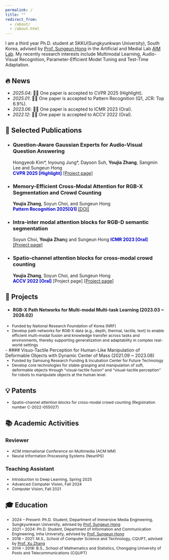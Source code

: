 ```yaml
---
permalink: /
title: ""
redirect_from: 
  - /about/
  - /about.html
---
```


I am a third year Ph.D. student at SKKU(Sungkyunkwan University), South Korea, advised by [Prof. Sungeun Hong](https://www.csehong.com/) in the Artificial and Medial Lab [AIM Lab](https://aim.skku.edu/home). My recently research interests include Multimodal Learning, Audio-Visual Recognition, Parameter-Efficient Model Tuning and Test-Time Adaptation. 


## 🔥 News
- *2025.04*: 🎉🎉 One paper is accepted to CVPR 2025 (Highlight).
- *2025.01*: 🎉🎉 One paper is accepted to Pattern Recognition (Q1, JCR: Top 6.9%).
- *2023.06*: 🎉🎉 One paper is accepted to ICMR 2023 (Oral). 
- *2022.12*: 🎉🎉 One paper is accepted to ACCV 2022 (Oral). 

## 📝 Selected Publications 
- ### Question-Aware Gaussian Experts for Audio-Visual Question Answering
  Hongyeob Kim*, Inyoung Jung*, Dayoon Suh, **Youjia Zhang**, Sangmin Lee and Sungeun Hong   
 <span style="color:MediumBlue">**CVPR 2025 [Highlight]**</span>  [[Project page]](https://aim-skku.github.io/QA-TIGER/)
- ### Memory-Efficient Cross-Modal Attention for RGB-X Segmentation and Crowd Counting
  **Youjia Zhang**, Soyun Choi, and Sungeun Hong   
 <span style="color:MediumBlue">**Pattern Recognition 2025[Q1]**</span>  [[DOI]](https://aim.skku.edu/publication/international-journal)
- ### Intra-inter modal attention blocks for RGB-D semantic segmentation
  Soyun Choi, **Youjia Zhan**g and Sungeun Hong
 <span style="color:MediumBlue">**ICMR 2023 [Oral]**</span>  [[Project page]](https://aim.skku.edu/publication/international-conference/ima_icmr23)
- ### Spatio-channel attention blocks for cross-modal crowd counting
  **Youjia Zhang**, Soyun Choi, and Sungeun Hong   
 <span style="color:MediumBlue">**ACCV 2022 [Oral]**</span>  [Project page]  [[Project page]](https://aim.skku.edu/publication/international-conference/csca_accv22)


## 📂 Projects
- #### RGB-X Path Networks for Multi-modal Multi-task Learning  (2023.03 ~ 2026.02)
<ul style="font-size: 88%; margin-top: 0; margin-bottom: 0;">
  <li>Funded by National Research Foundation of Korea (NRF)  
  <li>Develop path networks for RGB-X data (e.g., depth, thermal, tactile, text) to enable efficient multi-modal fusion and knowledge transfer across tasks and environments, thereby supporting generalization and adaptability in complex real-world settings
</ul>   
- #### Visuo-Tactile Perception for Human-Like Manipulation of Deformable Objects with Dynamic Center of Mass (2021.09 ~ 2023.08)
<ul style="font-size: 88%; margin-top: 0; margin-bottom: 0;">
  <li>Funded by Samsung Research Funding & Incubation Center for Future Technology
  <li>Develop core technologies for stable grasping and manipulation of soft, deformable objects through “visual-tactile fusion” and “visual-tactile perception” for robots to manipulate objects at the human level.
</ul>

## 💡 Patents
<ul style="font-size: 88%; margin-top: 0; margin-bottom: 0;">
  <li>Spatio-channel attention blocks for cross-modal crowd counting (Registration number C-2022-055027)
</ul>  

## 📚 Academic Activities
### Reviewer
<ul style="font-size: 88%; margin-top: 0; margin-bottom: 0;">
  <li>ACM International Conference on Multimedia (ACM MM)</li>
  <li>Neural Information Processing Systems (NeurIPS)</li>
</ul>

### Teaching Assistant
<ul style="font-size: 88%; margin-top: 0; margin-bottom: 0;">
  <li>Introduction to Deep Learning, Spring 2025</li>
  <li>Advanced Computer Vision, Fall 2024</li>
  <li>Computer Vision, Fall 2021</li>
</ul>



 

## 🎓 Education
<ul style="font-size: 88%">
  <li>2024 – Present: Ph.D. Student, Department of Immersive Media Engineering, Sungkyunkwan University, advised by <a href="https://www.csehong.com/">Prof. Sungeun Hong</a></li>
  <li>2021 – 2024: Ph.D. Student, Department of Information and Communication Engineering, Inha University, advised by <a href="https://www.csehong.com/">Prof. Sungeun Hong</a></li>
  <li>2018 – 2021: M.S., School of Computer Science and Technology, CQUPT, advised by <a href="https://faculty.cqupt.edu.cn/zhangx/zh_CN/index.htm">Prof. Xu Zhang</a></li>
  <li>2014 – 2018: B.S., School of Mathematics and Statistics, Chongqing University of Posts and Telecommunications (CQUPT)</li>
</ul>

